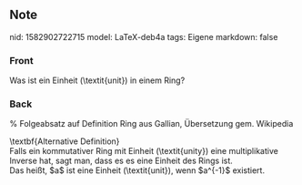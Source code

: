 ## Note
nid: 1582902722715
model: LaTeX-deb4a
tags: Eigene
markdown: false

### Front
Was ist ein Einheit (\textit{unit}) in einem Ring?

### Back
% Folgeabsatz auf Definition Ring aus Gallian, Übersetzung gem. Wikipedia<div>
</div><div>\textbf{Alternative Definition}</div><div>
</div><div>Falls ein kommutativer Ring mit Einheit (\textit{unity}) eine multiplikative Inverse hat, sagt man, dass es es eine Einheit des Rings ist.</div><div>
</div><div>Das heißt, $a$ ist eine Einheit (\textit{unit}), wenn $a^{-1}$ existiert.</div>
